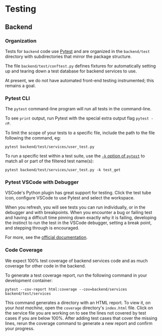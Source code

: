# Testing

## Backend

### Organization

Tests for `backend` code use [Pytest](https://doc.pytest.org/) and are organized in the `backend/test` directory
with subdirectories that mirror the package structure.

The file `backend/test/conftest.py` defines fixtures for automatically setting up and tearing down a test database for backend services to use.

At present, we do not have automated front-end testing instrumented; this remains a goal.

### Pytest CLI

The `pytest` command-line program will run all tests in the command-line.

To see `print` output, run Pytest with the special extra output flag `pytest -rP`.

To limit the scope of your tests to a specific file, include the path to the file following the command, eg:

`pytest backend/test/services/user_test.py`

To run a specific test within a test suite, use the [`-k` option of `pytest`](https://docs.pytest.org/en/latest/example/markers.html#using-k-expr-to-select-tests-based-on-their-name) to match all or part of the filtered test name(s):

`pytest backend/test/services/user_test.py -k test_get`

### Pytest VSCode with Debugger

VSCode's Python plugin has great support for testing. Click the test tube icon, configure VSCode to use Pytest and select the workspace. 

When you refresh, you will see tests you can run individually, or in the debugger and with breakpoints. When you encounter a bug or failing test and having a difficult time pinning down exactly why it is failing, developing the instinct to run the test in the VSCode debugger, setting a break point, and stepping through is encouraged.

For more, see the [official documentation](https://code.visualstudio.com/docs/python/testing).

### Code Coverage

We expect 100% test coverage of backend services code and as much coverage for other code in the backend. 

To generate a test coverage report, run the following command in your development container:

`pytest --cov-report html:coverage --cov=backend/services backend/test/services`

This command generates a directory with an HTML report. To view it, on your _host machine_, open the `coverage` directory's `index.html` file. Click on the service file you are working on to see the lines not covered by test cases if you are below 100%. After adding test cases that cover the missing lines, rerun the coverage command to generate a new report and confirm your progress.
